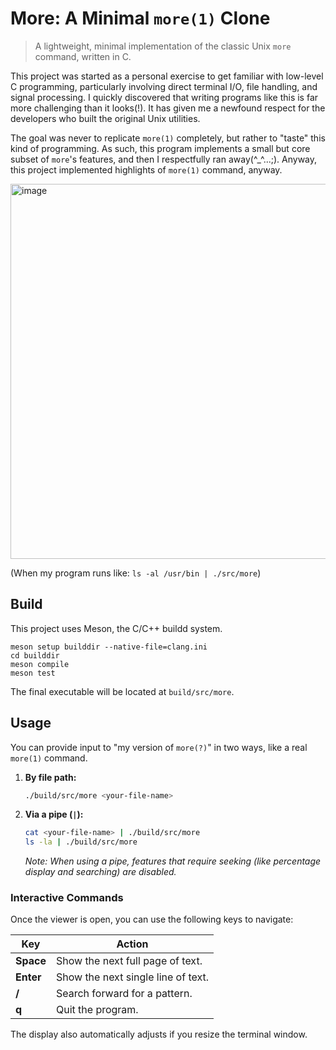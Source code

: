 # More: A Minimal `more(1)` Clone
> A lightweight, minimal implementation of the classic Unix `more` command, written in C.

This project was started as a personal exercise to get familiar with low-level C programming, 
particularly involving direct terminal I/O, file handling, and signal processing. 
I quickly discovered that writing programs like this is far more challenging than it looks(!). 
It has given me a newfound respect for the developers who built the original Unix utilities.

The goal was never to replicate `more(1)` completely, but rather to "taste" this kind of programming. 
As such, this program implements a small but core subset of `more`'s features, and then I respectfully ran away(^_^...;).
Anyway, this project implemented highlights of `more(1)` command, anyway.

<img width="800" height="600" alt="image" src="https://github.com/user-attachments/assets/706ed979-f9e2-4bdc-b703-fbf2e363a0c2" />

(When my program runs like: `ls -al /usr/bin | ./src/more`)

## Build

This project uses Meson, the C/C++ buildd system.
```
meson setup builddir --native-file=clang.ini
cd builddir
meson compile
meson test
```

The final executable will be located at `build/src/more`.

## Usage

You can provide input to "my version of `more(?)`" in two ways, like a real `more(1)` command.

1.  **By file path:**
    ```sh
    ./build/src/more <your-file-name>
    ```

2.  **Via a pipe (`|`):**
    ```sh
    cat <your-file-name> | ./build/src/more
    ls -la | ./build/src/more
    ```
    *Note: When using a pipe, features that require seeking (like percentage display and searching) are disabled.*

### Interactive Commands

Once the viewer is open, you can use the following keys to navigate:

| Key         | Action                               |
|-------------|--------------------------------------|
| **Space**   | Show the next full page of text.     |
| **Enter**   | Show the next single line of text.   |
| **/**       | Search forward for a pattern.        |
| **q**       | Quit the program.                    |

The display also automatically adjusts if you resize the terminal window.
